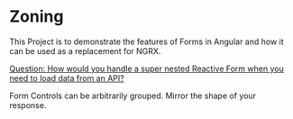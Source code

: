 # Zoning

This Project is to demonstrate the features of Forms in Angular and how it can be used as a replacement for NGRX.

[Question: How would you handle a super nested Reactive Form when you need to load data from an API?](https://www.reddit.com/r/Angular2/comments/1ahda44/how_would_you_handle_a_super_nested_reactive_form/)

Form Controls can be arbitrarily grouped. Mirror the shape of your response.

